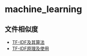 # machine_learning

## 文件相似度
* [TF-IDF及其算法][1]
* [TF-IDF原理及使用][2]

[1]: https://blog.csdn.net/sangyongjia/article/details/52440063
[2]: https://blog.csdn.net/zrc199021/article/details/53728499
